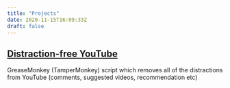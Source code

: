 ```yaml
---
title: "Projects"
date: 2020-11-15T16:09:33Z
draft: false
---
```


## [Distraction-free YouTube](https://github.com/kombinar/distraction-free-youtube)
GreaseMonkey (TamperMonkey) script which removes all of the distractions from YouTube (comments, suggested videos, recommendation etc)



